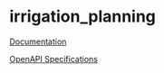 # irrigation_planning

[Documentation](https://htmlpreview.github.io/?https://github.com/atlasH2020-templates/irrigation_planning/blob/wip0.1.1/doc.html)

[OpenAPI Specifications](https://sensorsystems.iais.fraunhofer.de/doc/?url=https://raw.githubusercontent.com/atlasH2020-templates/irrigation_planning/wip0.1.1/oas)  
